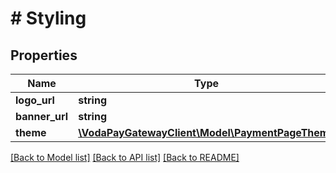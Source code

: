 # # Styling

## Properties

Name | Type | Description | Notes
------------ | ------------- | ------------- | -------------
**logo_url** | **string** |  | [optional]
**banner_url** | **string** |  | [optional]
**theme** | [**\VodaPayGatewayClient\Model\PaymentPageTheme**](PaymentPageTheme.md) |  |

[[Back to Model list]](../../README.md#models) [[Back to API list]](../../README.md#endpoints) [[Back to README]](../../README.md)
